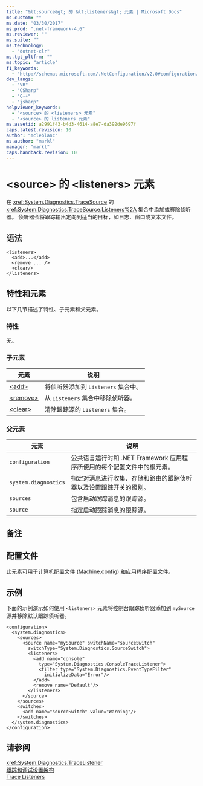 ```yaml
---
title: "&lt;source&gt; 的 &lt;listeners&gt; 元素 | Microsoft Docs"
ms.custom: ""
ms.date: "03/30/2017"
ms.prod: ".net-framework-4.6"
ms.reviewer: ""
ms.suite: ""
ms.technology: 
  - "dotnet-clr"
ms.tgt_pltfrm: ""
ms.topic: "article"
f1_keywords: 
  - "http://schemas.microsoft.com/.NetConfiguration/v2.0#configuration/system.diagnostics/sources/source/listeners"
dev_langs: 
  - "VB"
  - "CSharp"
  - "C++"
  - "jsharp"
helpviewer_keywords: 
  - "<source> 的 <listeners> 元素"
  - "<source> 的 listeners 元素"
ms.assetid: a2991f43-b4d3-4614-a8e7-da392de9697f
caps.latest.revision: 10
author: "mcleblanc"
ms.author: "markl"
manager: "markl"
caps.handback.revision: 10
---
```

# &lt;source&gt; 的 &lt;listeners&gt; 元素
在 <xref:System.Diagnostics.TraceSource> 的 <xref:System.Diagnostics.TraceSource.Listeners%2A> 集合中添加或移除侦听器。  侦听器会将跟踪输出定向到适当的目标，如日志、窗口或文本文件。  
  
## 语法  
  
```  
<listeners>   
  <add>...</add>  
  <remove ... />  
  <clear/>  
</listeners>  
```  
  
## 特性和元素  
 以下几节描述了特性、子元素和父元素。  
  
### 特性  
 无。  
  
### 子元素  
  
|元素|说明|  
|--------|--------|  
|[\<add\>](../../../../../docs/framework/configure-apps/file-schema/trace-debug/add-element-for-listeners-for-source.md)|将侦听器添加到 `Listeners` 集合中。|  
|[\<remove\>](../../../../../docs/framework/configure-apps/file-schema/trace-debug/remove-element-for-listeners-for-source.md)|从 `Listeners` 集合中移除侦听器。|  
|[\<clear\>](../../../../../docs/framework/configure-apps/file-schema/trace-debug/clear-element-for-listeners-for-source.md)|清除跟踪源的 `Listeners` 集合。|  
  
### 父元素  
  
|元素|说明|  
|--------|--------|  
|`configuration`|公共语言运行时和 .NET Framework 应用程序所使用的每个配置文件中的根元素。|  
|`system.diagnostics`|指定对消息进行收集、存储和路由的跟踪侦听器以及设置跟踪开关的级别。|  
|`sources`|包含启动跟踪消息的跟踪源。|  
|`source`|指定启动跟踪消息的跟踪源。|  
  
## 备注  
  
## 配置文件  
 此元素可用于计算机配置文件 \(Machine.config\) 和应用程序配置文件。  
  
## 示例  
 下面的示例演示如何使用 `<listeners>` 元素将控制台跟踪侦听器添加到 `mySource` 源并移除默认跟踪侦听器。  
  
```  
<configuration>  
  <system.diagnostics>  
    <sources>  
      <source name="mySource" switchName="sourceSwitch"   
        switchType="System.Diagnostics.SourceSwitch">  
        <listeners>  
          <add name="console"   
            type="System.Diagnostics.ConsoleTraceListener">  
            <filter type="System.Diagnostics.EventTypeFilter"   
              initializeData="Error"/>  
          </add>  
          <remove name="Default"/>  
        </listeners>  
      </source>  
    </sources>  
    <switches>  
      <add name="sourceSwitch" value="Warning"/>  
    </switches>  
  </system.diagnostics>  
</configuration>  
```  
  
## 请参阅  
 <xref:System.Diagnostics.TraceListener>   
 [跟踪和调试设置架构](../../../../../docs/framework/configure-apps/file-schema/trace-debug/index.md)   
 [Trace Listeners](../../../../../docs/framework/debug-trace-profile/trace-listeners.md)